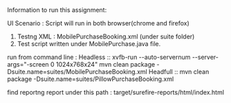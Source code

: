Information to run this assignment:

UI Scenario :  Script will run in both browser(chrome and firefox)

1. Testng XML : MobilePurchaseBooking.xml (under suite folder)
2. Test script written under MobilePurchase.java file.

run from command line : 
Headless :: xvfb-run --auto-servernum --server-args="-screen 0 1024x768x24" mvn clean package -Dsuite.name=suites/MobilePurchaseBooking.xml
Headfull :: mvn clean package -Dsuite.name=suites/PillowPurchaseBooking.xml

find reportng report under this path : target/surefire-reports/html/index.html 



